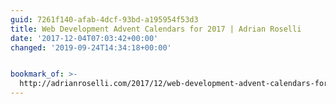 ```yaml
---
guid: 7261f140-afab-4dcf-93bd-a195954f53d3
title: Web Development Advent Calendars for 2017 | Adrian Roselli
date: '2017-12-04T07:03:42+00:00'
changed: '2019-09-24T14:34:18+00:00'


bookmark_of: >-
  http://adrianroselli.com/2017/12/web-development-advent-calendars-for-2017.html
---
```





